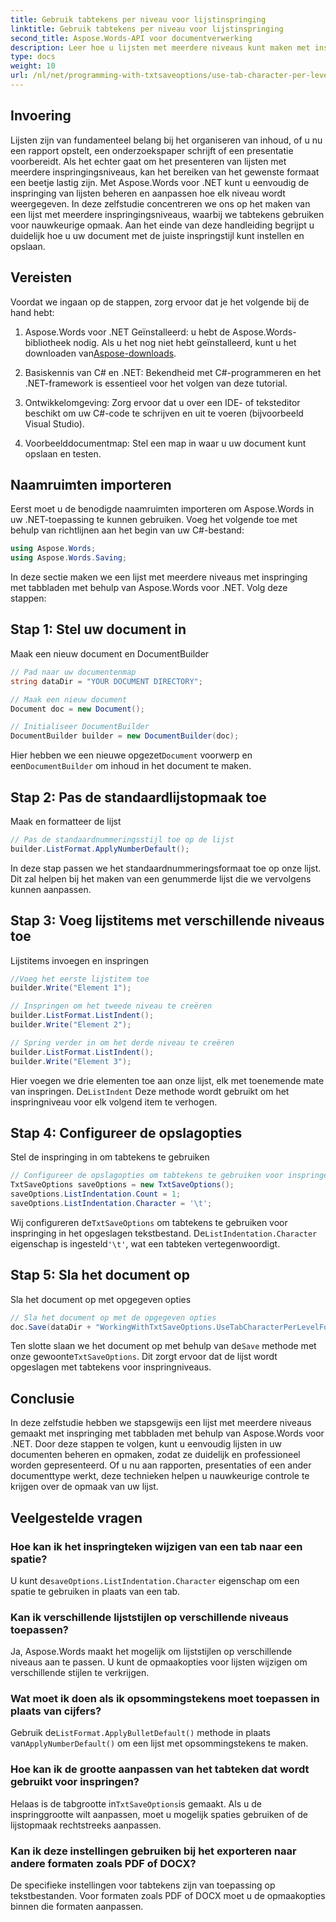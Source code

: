 ```yaml
---
title: Gebruik tabtekens per niveau voor lijstinspringing
linktitle: Gebruik tabtekens per niveau voor lijstinspringing
second_title: Aspose.Words-API voor documentverwerking
description: Leer hoe u lijsten met meerdere niveaus kunt maken met inspringing met tabbladen met behulp van Aspose.Words voor .NET. Volg deze handleiding voor nauwkeurige lijstopmaak in uw documenten.
type: docs
weight: 10
url: /nl/net/programming-with-txtsaveoptions/use-tab-character-per-level-for-list-indentation/
---
```

## Invoering

Lijsten zijn van fundamenteel belang bij het organiseren van inhoud, of u nu een rapport opstelt, een onderzoekspaper schrijft of een presentatie voorbereidt. Als het echter gaat om het presenteren van lijsten met meerdere inspringingsniveaus, kan het bereiken van het gewenste formaat een beetje lastig zijn. Met Aspose.Words voor .NET kunt u eenvoudig de inspringing van lijsten beheren en aanpassen hoe elk niveau wordt weergegeven. In deze zelfstudie concentreren we ons op het maken van een lijst met meerdere inspringingsniveaus, waarbij we tabtekens gebruiken voor nauwkeurige opmaak. Aan het einde van deze handleiding begrijpt u duidelijk hoe u uw document met de juiste inspringstijl kunt instellen en opslaan.

## Vereisten

Voordat we ingaan op de stappen, zorg ervoor dat je het volgende bij de hand hebt:

1.  Aspose.Words voor .NET Geïnstalleerd: u hebt de Aspose.Words-bibliotheek nodig. Als u het nog niet hebt geïnstalleerd, kunt u het downloaden van[Aspose-downloads](https://releases.aspose.com/words/net/).

2. Basiskennis van C# en .NET: Bekendheid met C#-programmeren en het .NET-framework is essentieel voor het volgen van deze tutorial.

3. Ontwikkelomgeving: Zorg ervoor dat u over een IDE- of teksteditor beschikt om uw C#-code te schrijven en uit te voeren (bijvoorbeeld Visual Studio).

4. Voorbeelddocumentmap: Stel een map in waar u uw document kunt opslaan en testen. 

## Naamruimten importeren

Eerst moet u de benodigde naamruimten importeren om Aspose.Words in uw .NET-toepassing te kunnen gebruiken. Voeg het volgende toe met behulp van richtlijnen aan het begin van uw C#-bestand:

```csharp
using Aspose.Words;
using Aspose.Words.Saving;
```

In deze sectie maken we een lijst met meerdere niveaus met inspringing met tabbladen met behulp van Aspose.Words voor .NET. Volg deze stappen:

## Stap 1: Stel uw document in

Maak een nieuw document en DocumentBuilder

```csharp
// Pad naar uw documentenmap
string dataDir = "YOUR DOCUMENT DIRECTORY";

// Maak een nieuw document
Document doc = new Document();

// Initialiseer DocumentBuilder
DocumentBuilder builder = new DocumentBuilder(doc);
```

 Hier hebben we een nieuwe opgezet`Document` voorwerp en een`DocumentBuilder` om inhoud in het document te maken.

## Stap 2: Pas de standaardlijstopmaak toe

Maak en formatteer de lijst

```csharp
// Pas de standaardnummeringsstijl toe op de lijst
builder.ListFormat.ApplyNumberDefault();
```

In deze stap passen we het standaardnummeringsformaat toe op onze lijst. Dit zal helpen bij het maken van een genummerde lijst die we vervolgens kunnen aanpassen.

## Stap 3: Voeg lijstitems met verschillende niveaus toe

Lijstitems invoegen en inspringen

```csharp
//Voeg het eerste lijstitem toe
builder.Write("Element 1");

// Inspringen om het tweede niveau te creëren
builder.ListFormat.ListIndent();
builder.Write("Element 2");

// Spring verder in om het derde niveau te creëren
builder.ListFormat.ListIndent();
builder.Write("Element 3");
```

 Hier voegen we drie elementen toe aan onze lijst, elk met toenemende mate van inspringen. De`ListIndent` Deze methode wordt gebruikt om het inspringniveau voor elk volgend item te verhogen.

## Stap 4: Configureer de opslagopties

Stel de inspringing in om tabtekens te gebruiken

```csharp
// Configureer de opslagopties om tabtekens te gebruiken voor inspringen
TxtSaveOptions saveOptions = new TxtSaveOptions();
saveOptions.ListIndentation.Count = 1;
saveOptions.ListIndentation.Character = '\t';
```

 Wij configureren de`TxtSaveOptions` om tabtekens te gebruiken voor inspringing in het opgeslagen tekstbestand. De`ListIndentation.Character` eigenschap is ingesteld`'\t'`, wat een tabteken vertegenwoordigt.

## Stap 5: Sla het document op

Sla het document op met opgegeven opties

```csharp
// Sla het document op met de opgegeven opties
doc.Save(dataDir + "WorkingWithTxtSaveOptions.UseTabCharacterPerLevelForListIndentation.txt", saveOptions);
```

 Ten slotte slaan we het document op met behulp van de`Save` methode met onze gewoonte`TxtSaveOptions`. Dit zorgt ervoor dat de lijst wordt opgeslagen met tabtekens voor inspringniveaus.

## Conclusie

In deze zelfstudie hebben we stapsgewijs een lijst met meerdere niveaus gemaakt met inspringing met tabbladen met behulp van Aspose.Words voor .NET. Door deze stappen te volgen, kunt u eenvoudig lijsten in uw documenten beheren en opmaken, zodat ze duidelijk en professioneel worden gepresenteerd. Of u nu aan rapporten, presentaties of een ander documenttype werkt, deze technieken helpen u nauwkeurige controle te krijgen over de opmaak van uw lijst.

## Veelgestelde vragen

### Hoe kan ik het inspringteken wijzigen van een tab naar een spatie?
 U kunt de`saveOptions.ListIndentation.Character` eigenschap om een spatie te gebruiken in plaats van een tab.

### Kan ik verschillende lijststijlen op verschillende niveaus toepassen?
Ja, Aspose.Words maakt het mogelijk om lijststijlen op verschillende niveaus aan te passen. U kunt de opmaakopties voor lijsten wijzigen om verschillende stijlen te verkrijgen.

### Wat moet ik doen als ik opsommingstekens moet toepassen in plaats van cijfers?
 Gebruik de`ListFormat.ApplyBulletDefault()` methode in plaats van`ApplyNumberDefault()` om een lijst met opsommingstekens te maken.

### Hoe kan ik de grootte aanpassen van het tabteken dat wordt gebruikt voor inspringen?
 Helaas is de tabgrootte in`TxtSaveOptions`is gemaakt. Als u de inspringgrootte wilt aanpassen, moet u mogelijk spaties gebruiken of de lijstopmaak rechtstreeks aanpassen.

### Kan ik deze instellingen gebruiken bij het exporteren naar andere formaten zoals PDF of DOCX?
De specifieke instellingen voor tabtekens zijn van toepassing op tekstbestanden. Voor formaten zoals PDF of DOCX moet u de opmaakopties binnen die formaten aanpassen.